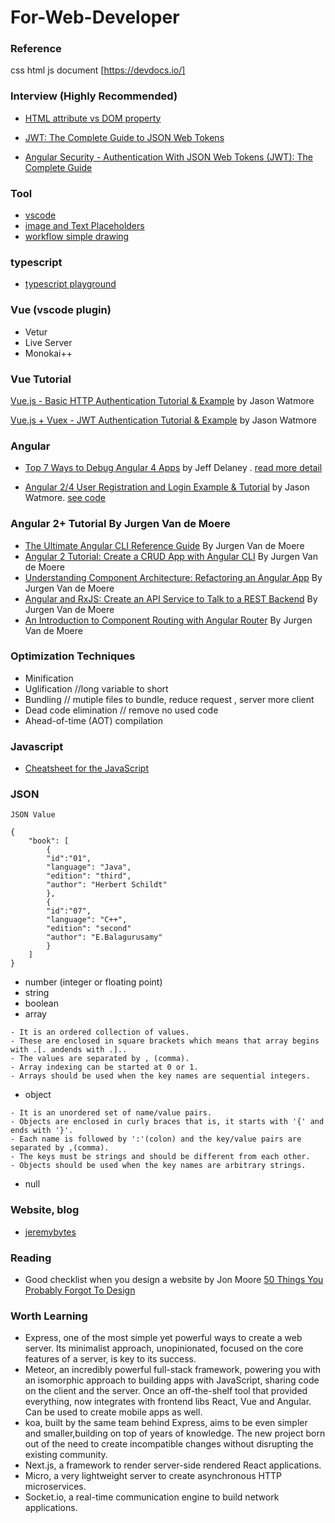 # For-Web-Developer

### Reference
css html js document [https://devdocs.io/]

### Interview (Highly Recommended)
- [HTML attribute vs DOM property](http://csharp-video-tutorials.blogspot.com/2017/06/html-attribute-vs-dom-property.html)
 
- [JWT: The Complete Guide to JSON Web Tokens](https://blog.angular-university.io/angular-jwt/)

- [Angular Security - Authentication With JSON Web Tokens (JWT): The Complete Guide](https://blog.angular-university.io/angular-jwt-authentication/)

### Tool
- [vscode](https://code.visualstudio.com)
- [image and Text Placeholders](http://lorempixel.com/)
- [workflow simple drawing](https://www.draw.io)

###  typescript
- [typescript playground](https://www.typescriptlang.org/play/index.html)


###  Vue (vscode plugin)
- Vetur
- Live Server
- Monokai++

### Vue Tutorial

[Vue.js - Basic HTTP Authentication Tutorial & Example](http://jasonwatmore.com/post/2018/09/21/vuejs-basic-http-authentication-tutorial-example) by Jason Watmore

[Vue.js + Vuex - JWT Authentication Tutorial & Example](http://jasonwatmore.com/post/2018/07/06/vue-vuex-jwt-authentication-tutorial-example) by Jason Watmore
### Angular

- [Top 7 Ways to Debug Angular 4 Apps](https://www.youtube.com/watch?v=gxixM90vo9Y) by Jeff Delaney . [read more detail](https://angularfirebase.com/lessons/methods-for-debugging-an-angular-application/) 

- [Angular 2/4 User Registration and Login Example & Tutorial](http://jasonwatmore.com/post/2016/09/29/angular-2-user-registration-and-login-example-tutorial) by Jason Watmore. [ see code ](https://github.com/cornflourblue/angular2-jwt-authentication-example)

### Angular 2+ Tutorial By Jurgen Van de Moere
- [The Ultimate Angular CLI Reference Guide](https://www.sitepoint.com/ultimate-angular-cli-reference/) By Jurgen Van de Moere
- [Angular 2 Tutorial: Create a CRUD App with Angular CLI](https://www.sitepoint.com/angular-2-tutorial/) By Jurgen Van de Moere
- [Understanding Component Architecture: Refactoring an Angular App](https://www.sitepoint.com/understanding-component-architecture-angular/) By Jurgen Van de Moere
- [Angular and RxJS: Create an API Service to Talk to a REST Backend](https://www.sitepoint.com/angular-rxjs-create-api-service-rest-backend/) By Jurgen Van de Moere
- [An Introduction to Component Routing with Angular Router](https://www.sitepoint.com/component-routing-angular-router/) By Jurgen Van de Moere

### Optimization Techniques
- Minification
- Uglification //long variable to short
- Bundling // mutiple files to bundle, reduce request , server more client
- Dead code elimination // remove no used code
- Ahead-of-time (AOT) compilation

### Javascript
- [Cheatsheet for the JavaScript ](https://github.com/mbeaudru/modern-js-cheatsheet)

### JSON
`JSON Value`
```
{
	"book": [
		{
		"id":"01",
		"language": "Java",
		"edition": "third",
		"author": "Herbert Schildt"
		},
		{
		"id":"07",
		"language": "C++",
		"edition": "second"
		"author": "E.Balagurusamy"
		}
	]
}

```
- number (integer or floating point)
- string
- boolean
- array
```
- It is an ordered collection of values.
- These are enclosed in square brackets which means that array begins with .[. andends with .]..
- The values are separated by , (comma).
- Array indexing can be started at 0 or 1.
- Arrays should be used when the key names are sequential integers.

```

- object
```
- It is an unordered set of name/value pairs.
- Objects are enclosed in curly braces that is, it starts with '{' and ends with '}'.
- Each name is followed by ':'(colon) and the key/value pairs are separated by ,(comma).
- The keys must be strings and should be different from each other.
- Objects should be used when the key names are arbitrary strings.
```
- null

### Website, blog
- [jeremybytes](http://www.jeremybytes.com/)

### Reading
- Good checklist when you design a website by Jon Moore [50 Things You Probably Forgot To Design](https://medium.com/ux-power-tools/50-things-you-probably-forgot-to-design-7a288b0ef914)

### Worth Learning
- Express, one of the most simple yet powerful ways to create a web server. Its minimalist approach, unopinionated, focused on the core features of a server, is key to its success.
- Meteor, an incredibly powerful full-stack framework, powering you with an isomorphic approach to building apps with JavaScript, sharing code on the client and the server. Once an off-the-shelf tool that provided everything, now integrates with frontend libs
React, Vue and Angular. Can be used to create mobile apps as well.
- koa, built by the same team behind Express, aims to be even simpler and smaller,building on top of years of knowledge. The new project born out of the need to create incompatible changes without disrupting the existing community.
- Next.js, a framework to render server-side rendered React applications.
- Micro, a very lightweight server to create asynchronous HTTP microservices.
- Socket.io, a real-time communication engine to build network applications.

